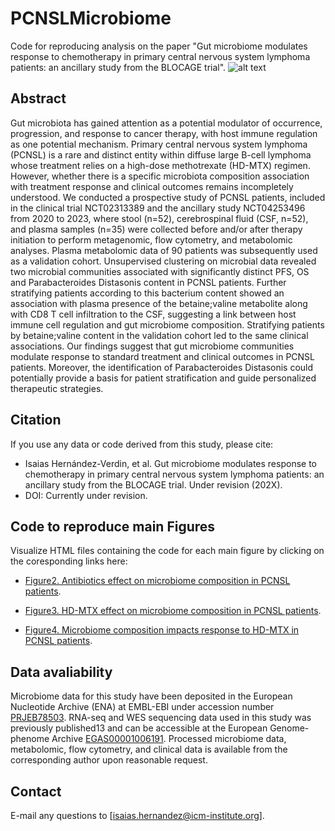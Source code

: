 # PCNSLMicrobiome
Code for reproducing analysis on the paper "Gut microbiome modulates response to chemotherapy in primary central nervous system lymphoma patients: an ancillary study from the BLOCAGE trial".
![alt text](https://github.com/iS4i4S/PCNSLMicrobiome/blob/main/Data/Graphical_abstract.jpg "Graphical Abstract")

## Abstract

Gut microbiota has gained attention as a potential modulator of occurrence, progression, and response to cancer therapy, with host immune regulation as one potential mechanism. Primary central nervous system lymphoma (PCNSL) is a rare and distinct entity within diffuse large B-cell lymphoma whose treatment relies on a high-dose methotrexate (HD-MTX) regimen. However, whether there is a specific microbiota composition association with treatment response and clinical outcomes remains incompletely understood. We conducted a prospective study of PCNSL patients, included in the clinical trial NCT02313389 and the ancillary study NCT04253496 from 2020 to 2023, where stool (n=52), cerebrospinal fluid (CSF, n=52), and plasma samples (n=35) were collected before and/or after therapy initiation to perform metagenomic, flow cytometry, and metabolomic analyses. Plasma metabolomic data of 90 patients was subsequently used as a validation cohort. Unsupervised clustering on microbial data revealed two microbial communities associated with significantly distinct PFS, OS and Parabacteroides Distasonis content in PCNSL patients. Further stratifying patients according to this bacterium content showed an association with plasma presence of the betaine;valine metabolite along with CD8 T cell infiltration to the CSF, suggesting a link between host immune cell regulation and gut microbiome composition. Stratifying patients by betaine;valine content in the validation cohort led to the same clinical associations. Our findings suggest that gut microbiome communities modulate response to standard treatment and clinical outcomes in PCNSL patients. Moreover, the identification of Parabacteroides Distasonis could potentially provide a basis for patient stratification and guide personalized therapeutic strategies.

## Citation
If you use any data or code derived from this study, please cite:

- Isaias Hernández-Verdin, et al. Gut microbiome modulates response to chemotherapy in primary central nervous system lymphoma patients: an ancillary study from the BLOCAGE trial.  Under revision (202X).
- DOI: Currently under revision.


## Code to reproduce main Figures
Visualize HTML files containing the code for each main figure by clicking on the coresponding links here:

 * [Figure2. Antibiotics effect on microbiome composition in PCNSL patients](http://htmlpreview.github.io/?https://github.com/iS4i4S/PCNSLMicrobiome/blob/main/Figures/Figure2.html).
   
 * [Figure3. HD-MTX effect on microbiome composition in PCNSL patients](http://htmlpreview.github.io/?https://github.com/iS4i4S/PCNSLMicrobiome/blob/main/Figures/Figure3.html).

 * [Figure4. Microbiome composition impacts response to HD-MTX in PCNSL patients](http://htmlpreview.github.io/?https://github.com/iS4i4S/PCNSLMicrobiome/blob/main/Figures/Figure4.html).
   

## Data avaliability
Microbiome  data for this study have been deposited in the European Nucleotide Archive (ENA) at EMBL-EBI under accession number [PRJEB78503](https://www.ebi.ac.uk/ena/browser/view/PRJEB78503). RNA-seq and WES sequencing data used in this study was previously published13 and can be accessible at the European Genome-phenome Archive [EGAS00001006191](https://ega-archive.org/studies/EGAS00001006191). Processed microbiome data, metabolomic, flow cytometry, and clinical data is available from the corresponding author upon reasonable request. 

## Contact
E-mail any questions to [isaias.hernandez@icm-institute.org].
